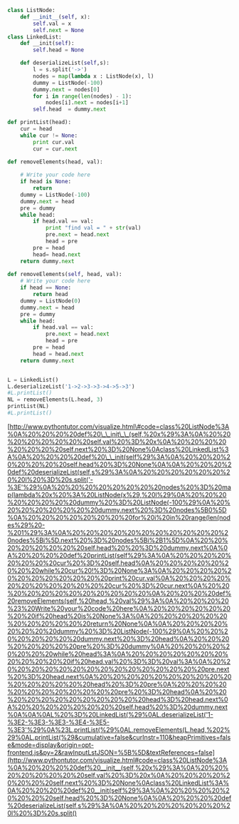 ```python
class ListNode:
    def __init__(self, x):
        self.val = x
        self.next = None
class LinkedList:
    def __init(self):
        self.head = None

    def deserializeList(self,s):
        l = s.split('->')
        nodes = map(lambda x : ListNode(x), l)
        dummy = ListNode(-100)
        dummy.next = nodes[0]
        for i in range(len(nodes) - 1):
            nodes[i].next = nodes[i+1]
        self.head  = dummy.next

def printList(head):
    cur = head
    while cur != None:
        print cur.val
        cur = cur.next
            
def removeElements(head, val):

    # Write your code here
    if head is None:
        return 
    dummy = ListNode(-100)
    dummy.next = head
    pre = dummy
    while head:
        if head.val == val:
            print "find val = " + str(val)
            pre.next = head.next
            head = pre
        pre = head
        head= head.next
    return dummy.next
    
def removeElements(self, head, val):
    # Write your code here
    if head == None:
        return head
    dummy = ListNode(0)
    dummy.next = head
    pre = dummy
    while head:
        if head.val == val:
            pre.next = head.next
            head = pre
        pre = head
        head = head.next
    return dummy.next 


L = LinkedList()
L.deserializeList('1->2->3->3->4->5->3')
#L.printList()
NL = removeElements(L.head, 3)
printList(NL)
#L.printList()
```

[http://www.pythontutor.com/visualize.html\#code=class%20ListNode%3A%0A%20%20%20%20def%20\_\_init\_\_(self,%20x%29%3A%0A%20%20%20%20%20%20%20%20self.val%20%3D%20x%0A%20%20%20%20%20%20%20%20self.next%20%3D%20None%0Aclass%20LinkedList%3A%0A%20%20%20%20def%20\_\_init(self%29%3A%0A%20%20%20%20%20%20%20%20self.head%20%3D%20None%0A%0A%20%20%20%20def%20deserializeList(self,s%29%3A%0A%20%20%20%20%20%20%20%20l%20%3D%20s.split('-%3E'%29%0A%20%20%20%20%20%20%20%20nodes%20%3D%20map(lambda%20x%20%3A%20ListNode(x%29,%20l%29%0A%20%20%20%20%20%20%20%20dummy%20%3D%20ListNode(-100%29%0A%20%20%20%20%20%20%20%20dummy.next%20%3D%20nodes%5B0%5D%0A%20%20%20%20%20%20%20%20for%20i%20in%20range(len(nodes%29%20-%201%29%3A%0A%20%20%20%20%20%20%20%20%20%20%20%20nodes%5Bi%5D.next%20%3D%20nodes%5Bi%2B1%5D%0A%20%20%20%20%20%20%20%20self.head%20%20%3D%20dummy.next%0A%0A%20%20%20%20def%20printList(self%29%3A%0A%20%20%20%20%20%20%20%20cur%20%3D%20self.head%0A%20%20%20%20%20%20%20%20while%20cur%20!%3D%20None%3A%0A%20%20%20%20%20%20%20%20%20%20%20%20print%20cur.val%0A%20%20%20%20%20%20%20%20%20%20%20%20cur%20%3D%20cur.next%0A%20%20%20%20%20%20%20%20%20%20%20%20%0A%20%20%20%20def%20removeElements(self,%20head,%20val%29%3A%0A%20%20%20%20%23%20Write%20your%20code%20here%0A%20%20%20%20%20%20%20%20if%20head%20is%20None%3A%0A%20%20%20%20%20%20%20%20%20%20%20%20return%20None%0A%0A%20%20%20%20%20%20%20%20dummy%20%3D%20ListNode(-100%29%0A%20%20%20%20%20%20%20%20dummy.next%20%3D%20head%0A%20%20%20%20%20%20%20%20pre%20%3D%20dummy%0A%20%20%20%20%20%20%20%20while%20head%3A%0A%20%20%20%20%20%20%20%20%20%20%20%20if%20head.val%20%3D%3D%20val%3A%0A%20%20%20%20%20%20%20%20%20%20%20%20%20%20%20%20pre.next%20%3D%20head.next%0A%20%20%20%20%20%20%20%20%20%20%20%20%20%20%20%20head%20%3D%20pre%0A%20%20%20%20%20%20%20%20%20%20%20%20pre%20%3D%20head%0A%20%20%20%20%20%20%20%20%20%20%20%20head%3D%20head.next%0A%20%20%20%20%20%20%20%20self.head%20%3D%20dummy.next%0A%0A%0AL%20%3D%20LinkedList(%29%0AL.deserializeList('1-%3E2-%3E3-%3E3-%3E4-%3E5-%3E3'%29%0A%23L.printList(%29%0AL.removeElements(L.head,%202%29%0AL.printList(%29&cumulative=false&curInstr=110&heapPrimitives=false&mode=display&origin=opt-frontend.js&py=2&rawInputLstJSON=%5B%5D&textReferences=false](http://www.pythontutor.com/visualize.html#code=class%20ListNode%3A%0A%20%20%20%20def%20__init__(self,%20x%29%3A%0A%20%20%20%20%20%20%20%20self.val%20%3D%20x%0A%20%20%20%20%20%20%20%20self.next%20%3D%20None%0Aclass%20LinkedList%3A%0A%20%20%20%20def%20__init(self%29%3A%0A%20%20%20%20%20%20%20%20self.head%20%3D%20None%0A%0A%20%20%20%20def%20deserializeList(self,s%29%3A%0A%20%20%20%20%20%20%20%20l%20%3D%20s.split()